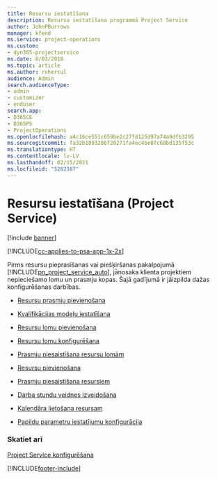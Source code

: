```yaml
---
title: Resursu iestatīšana
description: Resursu iestatīšana programmā Project Service
author: JohnPBurrows
manager: kfend
ms.service: project-operations
ms.custom:
- dyn365-projectservice
ms.date: 8/03/2018
ms.topic: article
ms.author: ruhercul
audience: Admin
search.audienceType:
- admin
- customizer
- enduser
search.app:
- D365CE
- D365PS
- ProjectOperations
ms.openlocfilehash: a4c16ce551c659be2c27fd125d97a74a9dfb3295
ms.sourcegitcommit: fa32b1893286f20271fa4ec4be8fc68bd135f53c
ms.translationtype: HT
ms.contentlocale: lv-LV
ms.lasthandoff: 02/15/2021
ms.locfileid: "5282387"
---
```

# <a name="set-up-resources-project-service"></a>Resursu iestatīšana (Project Service)

[!include [banner](../includes/psa-now-project-operations.md)]

[!INCLUDE[cc-applies-to-psa-app-1x-2x](../includes/cc-applies-to-psa-app-1x-2x.md)]

Pirms resursu pieprasīšanas vai piešķiršanas pakalpojumā [!INCLUDE[pn_project_service_auto](../includes/pn-project-service-auto.md)], jānosaka klienta projektiem nepieciešamo lomu un prasmju kopas. Šajā gadījumā ir jāizpilda dažas konfigurēšanas darbības.  
  
-   [Resursu prasmju pievienošana](../psa/add-resource-skills.md)  
  
-   [Kvalifikācijas modeļu iestatīšana](../psa/set-up-proficiency-models.md)  
  
-   [Resursu lomu pievienošana](../psa/add-resource-roles.md)  
  
-   [Resursu lomu konfigurēšana](../psa/configure-resource-roles.md)  
  
-   [Prasmju piesaistīšana resursu lomām](../psa/associate-skills-with-resource-roles.md)  
  
-   [Resursu pievienošana](../psa/add-resources.md)  
  
-   [Prasmju piesaistīšana resursiem](../psa/associate-skills-with-resources.md)  
  
-   [Darba stundu veidnes izveidošana](../psa/create-work-hours-template.md)  
  
-   [Kalendāra lietošana resursam](../psa/apply-calendar-resource.md)  
  
-   [Papildu parametru iestatījumu konfigurācija](../psa/configure-additional-parameters-settings.md)  
  
### <a name="see-also"></a>Skatiet arī  
 [Project Service konfigurēšana](../psa/configure.md)


[!INCLUDE[footer-include](../includes/footer-banner.md)]